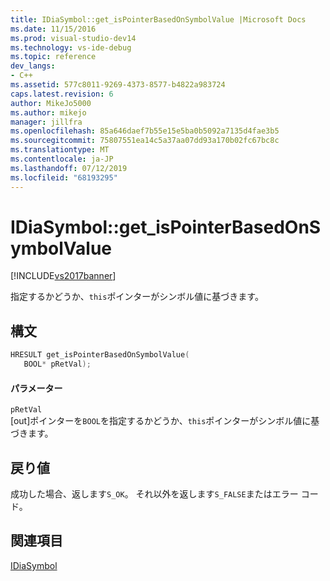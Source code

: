 ```yaml
---
title: IDiaSymbol::get_isPointerBasedOnSymbolValue |Microsoft Docs
ms.date: 11/15/2016
ms.prod: visual-studio-dev14
ms.technology: vs-ide-debug
ms.topic: reference
dev_langs:
- C++
ms.assetid: 577c8011-9269-4373-8577-b4822a983724
caps.latest.revision: 6
author: MikeJo5000
ms.author: mikejo
manager: jillfra
ms.openlocfilehash: 85a646daef7b55e15e5ba0b5092a7135d4fae3b5
ms.sourcegitcommit: 75807551ea14c5a37aa07dd93a170b02fc67bc8c
ms.translationtype: MT
ms.contentlocale: ja-JP
ms.lasthandoff: 07/12/2019
ms.locfileid: "68193295"
---
```

# <a name="idiasymbolgetispointerbasedonsymbolvalue"></a>IDiaSymbol::get_isPointerBasedOnSymbolValue
[!INCLUDE[vs2017banner](../../includes/vs2017banner.md)]

指定するかどうか、`this`ポインターがシンボル値に基づきます。  
  
## <a name="syntax"></a>構文  
  
```cpp  
HRESULT get_isPointerBasedOnSymbolValue(   
   BOOL* pRetVal);  
```  
  
#### <a name="parameters"></a>パラメーター  
 `pRetVal`  
 [out]ポインターを`BOOL`を指定するかどうか、`this`ポインターがシンボル値に基づきます。  
  
## <a name="return-value"></a>戻り値  
 成功した場合、返します`S_OK`。 それ以外を返します`S_FALSE`またはエラー コード。  
  
## <a name="see-also"></a>関連項目  
 [IDiaSymbol](../../debugger/debug-interface-access/idiasymbol.md)
